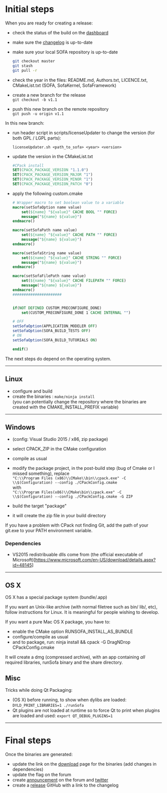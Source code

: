 # Initial steps

When you are ready for creating a release:

*   check the status of the build on the [dashboard](http://www.sofa-framework.org/dash/)
*   make sure the [changelog](https://github.com/sofa-framework/sofa/blob/master/CHANGELOG.md) is up-to-date
*   make sure your local SOFA repository is up-to-date  
    ```bash
    git checkout master  
    git stash  
    git pull -r
    ```
    
*   check the year in the files: README.md, Authors.txt, LICENCE.txt, CMakeList.txt (SOFA, SofaKernel, SofaFramework)
*   create a new branch for the release  
    `git checkout -b v1.1`
*   push this new branch on the remote repository  
    `git push -u origin v1.1`

In this new branch:  

*   run header script in scripts/licenseUpdater to change the version (for both GPL / LGPL parts):
    ```
    licenseUpdater.sh <path_to_sofa> <year> <version>
    ```
    
*   update the version in the CMakeList.txt  
    ```cmake
    #CPack install  
    SET(CPACK_PACKAGE_VERSION "1.1.0")  
    SET(CPACK_PACKAGE_VERSION_MAJOR "1")  
    SET(CPACK_PACKAGE_VERSION_MINOR "1")  
    SET(CPACK_PACKAGE_VERSION_PATCH "0")
    ```
    
*   apply the following custom.cmake  
    ```cmake
    # Wrapper macro to set boolean value to a variable
    macro(setSofaOption name value)
        set(${name} "${value}" CACHE BOOL "" FORCE)
        message("${name} ${value}")
    endmacro()

    macro(setSofaPath name value)
        set(${name} "${value}" CACHE PATH "" FORCE)
        message("${name} ${value}")
    endmacro()

    macro(setSofaString name value)
        set(${name} "${value}" CACHE STRING "" FORCE)
        message("${name} ${value}")
    endmacro()

    macro(setSofaFilePath name value)
        set(${name} "${value}" CACHE FILEPATH "" FORCE)
        message("${name} ${value}")
    endmacro()
    ######################


    if(NOT DEFINED CUSTOM_PRECONFIGURE_DONE)
        set(CUSTOM_PRECONFIGURE_DONE 1 CACHE INTERNAL "")

    # OFF
    setSofaOption(APPLICATION_MODELER OFF)
    setSofaOption(SOFA_BUILD_TESTS OFF)
    # ON
    setSofaOption(SOFA_BUILD_TUTORIALS ON)

    endif()
    ```

The next steps do depend on the operating system.

* * * 

## Linux

*   configure and build
*   create the binaries : `make/ninja install`  
    (you can potentially change the repository where the binaries are created with the CMAKE_INSTALL_PREFIX variable)

* * * 

## Windows

-   (config: Visual Studio 2015 / x86, zip package)
-   select CPACK_ZIP in the CMake configuration
-   compile as usual
-   modify the package project, in the post-build step (bug of Cmake or
    I missed something), replace  
`"C:\\Program Files (x86)\\CMake\\bin\\cpack.exe" -C \\$(Configuration) --config ./CPackConfig.cmake`  
with  
`"C:\\Program Files(x86)\\CMake\bin\\cpack.exe" -C \\$(Configuration) --config ./CPackConfig.cmake -G ZIP`  

-   build the target "package"
-   it will create the zip file in your build directory

If you have a problem with CPack not finding Git, add the path of your
git.exe to your PATH environment variable.

### Dependencies

-   VS2015 redistribuable dlls come from (the official executable of
    Microsoft)[https://www.microsoft.com/en-US/download/details.aspx?id=48145]

* * * 

## OS X

OS X has a special package system (bundle/.app)

If you want an Unix-like archive (with normal filetree such as bin/
lib/, etc), follow instructions for Linux. It is meaningful for people
wishing to develop.

If you want a pure Mac OS X package, you have to:

-   enable the CMake option RUNSOFA_INSTALL_AS_BUNDLE
-   configure/compile as usual
-   and to package, run: ninja install && cpack -G DragNDrop
    CPackConfig.cmake

It will create a dmg (compressed archive), with an app containing
*all* required libraries, runSofa binary and the share directory.

## Misc

Tricks while doing Qt Packaging:
- (OS X) before running, to show when dylibs are loaded: `DYLD_PRINT_LIBRARIES=1 ./runSofa`
- Qt plugins are not loaded at runtime so to force Qt to print when plugins are loaded and used: `export QT_DEBUG_PLUGINS=1`

* * * 

# Final steps

Once the binaries are generated:

*   update the link on the [download](https://www.sofa-framework.org/download/) page for the binaries (add changes in dependencies)
*   update the flag on the forum
*   create [announcement](https://www.sofa-framework.org/community/forum/section/announcements-infos/) on the forum and [twitter](https://twitter.com/SofaFramework)
*   create a [release](https://github.com/sofa-framework/sofa/releases) GitHub with a link to the changelog
